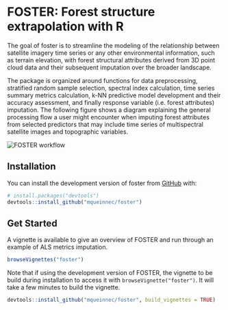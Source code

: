 
<!-- README.md is generated from README.Rmd. Please edit that file -->

# FOSTER: Forest structure extrapolation with R

<!-- badges: start -->

<!-- badges: end -->

The goal of foster is to streamline the modeling of the relationship
between satellite imagery time series or any other environmental
information, such as terrain elevation, with forest structural
attributes derived from 3D point cloud data and their subsequent
imputation over the broader landscape.

The package is organized around functions for data preprocessing,
stratified random sample selection, spectral index calculation, time
series summary metrics calculation, k-NN predictive model development
and their accuracy assessment, and finally response variable
(i.e. forest attributes) imputation. The following figure shows a
diagram explaining the general processing flow a user might encounter
when imputing forest attributes from selected predictors that may
include time series of multispectral satellite images and topographic
variables.

![FOSTER
workflow](https://github.com/mqueinnec/foster/blob/master/man/figures/FOSTER_workflow.png?raw=true)

## Installation

You can install the development version of foster from
[GitHub](https://github.com/) with:

``` r
# install.packages("devtools")
devtools::install_github("mqueinnec/foster")
```

## Get Started

A vignette is available to give an overview of FOSTER and run through an
example of ALS metrics imputation.

``` r
browseVignettes("foster")
```

Note that if using the development version of FOSTER, the vignette to be
build during installation to access it with `browseVignette("foster")`.
It will take a few minutes to build the vignette.

``` r
devtools::install_github("mqueinnec/foster", build_vignettes = TRUE)
```
